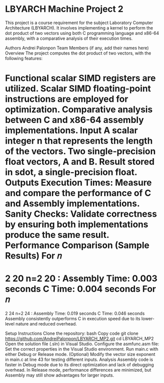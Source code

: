 # LBYARCH Machine Project 2
This project is a course requirement for the subject Laboratory Computer Architecture (LBYARCH). It involves implementing a kernel to perform the dot product of two vectors using both C programming language and x86-64 assembly, with a comparative analysis of their execution times.

Authors
Andrei Palonpon
Team Members (if any, add their names here)
Overview
The project computes the dot product of two vectors, with the following features:

Functional scalar SIMD registers are utilized.
Scalar SIMD floating-point instructions are employed for optimization.
Comparative analysis between C and x86-64 assembly implementations.
Input
A scalar integer n that represents the length of the vectors.
Two single-precision float vectors, A and B.
Result stored in sdot, a single-precision float.
Outputs
Execution Times: Measure and compare the performance of C and Assembly implementations.
Sanity Checks: Validate correctness by ensuring both implementations produce the same result.
Performance Comparison (Sample Results)
For 
𝑛
=
2
20
n=2 
20
 :
Assembly Time: 0.003 seconds
C Time: 0.004 seconds
For 
𝑛
=
2
24
n=2 
24
 :
Assembly Time: 0.019 seconds
C Time: 0.046 seconds
Assembly consistently outperforms C in execution speed due to its lower-level nature and reduced overhead.

Setup Instructions
Clone the repository:
bash
Copy code
git clone https://github.com/AndreiPalonpon/LBYARCH_MP2.git
cd LBYARCH_MP2
Open the solution file (.sln) in Visual Studio.
Configure the asmfunc.asm file:
Set the correct properties in the Visual Studio environment.
Run main.c with either Debug or Release mode.
(Optional) Modify the vector size exponent in main.c at line 43 for testing different inputs.
Analysis
Assembly code is faster in Debug mode due to its direct optimization and lack of debugging overhead.
In Release mode, performance differences are minimized, but Assembly may still show advantages for larger inputs.
